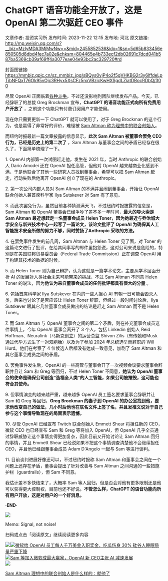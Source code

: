 # ChatGPT 语音功能全开放了，这是 OpenAI 第二次驱赶 CEO 事件

文章作者: 投资实习所
发布时间: 2023-11-22 12:15
发布地: 河北
原文链接: http://mp.weixin.qq.com/s?__biz=MzIyMDA3MjMwNw==&mid=2455852536&idx=1&sn=5d65b833456e850505d8dbd4fec7a02e&chksm=804465e4b733ecf2db02691c7dcd041b587ba5369cb39af69ff4a3077eae04e93bc2ac329720#rd

封面图链接: https://mmbiz.qpic.cn/sz_mmbiz_jpg/sBQys0vjP4o2f5gVHKBG2r3y6lffdeLpTibNFQxT76Ok95vOjc3RHyx5XsCFz5nxVBzicKwHXSgdLZiatDBocRDbQ/300

尽管 OpenAI
正面临着[各种斗争](http://mp.weixin.qq.com/s?__biz=MzIyMDA3MjMwNw==&mid=2455852525&idx=1&sn=12aaee870384a004929abdad512df980&chksm=804465f1b733ece7b651568772bec42c4f39659daa17afda73a8399918231fb79f13f364fb69&scene=21#wechat_redirect)，不过还没影响到团队继续发布产品。今天，已经辞职了的总裁
Greg Brockman 宣布，**ChatGPT 的语音功能正式向所有免费用户开放了** ，之前这个功能只有付费订阅用户才能使用。

现在你只需要更新一下 ChatGPT 就可以使用了，对于 Greg Brockman 的这个行为，也是赢得了非常好的评价，难怪被 [Sam Altman
称为理想中的联合创始人](http://mp.weixin.qq.com/s?__biz=MzIyMDA3MjMwNw==&mid=2455852498&idx=1&sn=c40e40328b96b02d2d91fd6947fc4b33&chksm=804465ceb733ecd85dfec6a88d0a008b9c083a71e738f9e9e0d4f7a30fc7c3b8e282fe13a609&scene=21#wechat_redirect)。

而纽约时报最新一篇文章披露的信息显示，**此次 Sam Altman 被董事会罢免 CEO 行为，已经是历史上的第二次了** ，Sam Altman
与董事会之间的矛盾已经存在很久了，下面简单梳理了一下。

1\. OpenAI 内部第一次试图赶走他，发生在 2021 年，当时 Anthropic 的联合创始人 Dario Amodei 还在 OpenAI
担任高管，但他对 OpenAI 越来越商业化感到不满，于是他联合了其他一些研究人员找到董事会，希望可以把 Sam Altman 赶走，行动失败后他离开
OpenAI 创立了现在的 Anthropic。

2\. 第一次公司内部人员对 Sam Altman 的不满并且闹到董事会，开始让 OpenAI 联合创始人兼首席科学家 Ilya Sutskever 对
Sam 有了意见。

3\. 而此次罢免行为，虽然目前各种猜测满天飞，不过纽约时报披露的信息是，Sam Altman 和 OpenAI
董事会已经争吵了差不多一年时间，**最大的导火索是 Sam Altman 最近想赶走一名董事会成员 Helen
Toner，因为她最近与乔治城大学安全与新兴技术中心一起写了一篇论文，该论文批评了 OpenAI
为确保其人工智能技术安全所做的努力不够，同时赞扬了Anthropic 采取的方法。**

4\. 在罢免事件发生的前几周，Sam Altman 与 Helen Toner 见了面，对 Toner
的这篇论文进行了批评，在给其同事写的邮件里抱怨说，这对公司来说是危险的，特别是在美国联邦贸易委员会（Federal Trade
Commission）正在调查 OpenAI 用于构建其技术的数据的时候。

5\. 而 Helen Toner 则为自己辩护，认为这就是一篇学术论文，主要从学术层面分析 AI 的发展对人类社会未来可能带来的挑战，不过 Sam
Altman 不同意 Helen Toner 的说法，因为**他认为来自董事会成员的任何批评都具有很大的分量** 。

6\. 包括首席科学家 Ilya Sutskever 在内的一些人担心 AI 有朝一日可能会毁灭人类，后来也讨论了是否应该让 Helen Toner
辞职，但经过一段时间讨论后，Ilya Sutskever 跟其它几位董事会成员做出的结论是赶走 Sam Altman 而不是 Helen Toner。

7\. 而 Sam Altman 与 OpenAI 董事会之间的第二个矛盾，则在补充董事会成员这件事情上，今年 OpenAI 董事会离开了 3 个人，包括
Linkedin 创始人 Reid Hoffman、Neuralink（马斯克创立）的运营总监 Shivon Zilis（有传她和Musk
通过代孕方式生了一对双胞胎）以及为了参加 2024 年总统选举而辞职的 Will Hurd。他们在考察了 4 位候选人后都没有达成一致意见，加剧了 Sam
Altman 和其它董事会成员之间的矛盾。

8\. 罢免事件发生后，OpenAI 的一些高管与董事会开了一次视频会议要求董事会辞职并且让 Sam 和 Greg 等回归，不过 Helen Toner
不同意，**她认为 OpenAI 董事会的使命是确保公司创造“造福全人类”的人工智能，如果公司被摧毁，这可能也符合其使命。**

9\. 但事情演变的越来越严重，越来越多 OpenAI 员工签名要求董事会辞职并让 Sam 和 Greg 等回归，**Greg Brockman 的妻子到
OpenAI 的办公室找到他，要求他改变自己的做法，几小时后他也在联名文件上签了名，并且发推文说对于自己参与这个事情导致现在的局面表示遗憾。**

10\. 尽管 OpenAI 已经宣布 Twitch 联合创始人 Emmett Shear 将担任新的 CEO，微软 CEO 也已经宣布 Sam 和
Greg 等将加入 OpenAI，但 OpenAI 几乎全员通过辞职威胁让这个事情变得更加复杂，因此目前又开始讨论让 Sam Altman 回归的事情，并且
Emmett Shear 已经说如果不把这个事情调查清楚他不会继续担任 CEO，并且他已经跟董事会成员 Adam D'Angelo 一起与 Sam
等进行谈判。

11\. 目前谈判进展好像还可以，不过纽约时报称 Sam Altman 和董事会之间在一个问题上还存在矛盾，董事会提出了针对改善与 Sam Altman
之间沟通的一些措施护栏（guardrails），但 Sam 不同意。

我估计差不多快结束了，大概率 Sam 等人回归，但是否会对他有更多限制还是他可以获得更大控制权，目前也还不好说。**不管怎么样，ChatGPT
的语音功能向所有用户开放，这是对用户的一个好消息。**

**·END·**

![](https://mmbiz.qpic.cn/sz_mmbiz_png/sBQys0vjP4o2f5gVHKBG2r3y6lffdeLpTrNZiaz2qZkgPExq8k8BBogkibUC4iapUFe2W5iaV4ic9W0FicaxnbZPLmtg/640?wx_fmt=png&from=appmsg)  

Memo: Signal, not noise!

扫码或点击「阅读原文」继续阅读更多内容

![](https://mmbiz.qpic.cn/mmbiz_png/mrJibAziaMQhQGoNHniac6wGOyRe172dlS0HCYicyjiaCTtly2pULIz6YPNsXeRjoQFSuDYezsia4ibhbAc1X3GKtVRyw/640?wx_fmt=png&wxfrom=5&wx_lazy=1&wx_co=1)[![](https://mmbiz.qpic.cn/sz_mmbiz_jpg/sBQys0vjP4riaDmNRFF0bOymewA5f9WqtQ8R46rWmsEm5SPqRwtMBPBRz5NzVyVCqdYub8rm5Hv6ibvEqicy3sxdw/640?wx_fmt=jpeg)微软给
OpenAI 员工每人千万美金入职奖金，吃瓜伤身 30%
硅谷人睡眠质量严重下降](https://mp.weixin.qq.com/s?__biz=MzIyMDA3MjMwNw==&mid=2455852525&idx=1&sn=12aaee870384a004929abdad512df980&chksm=804465f1b733ece7b651568772bec42c4f39659daa17afda73a8399918231fb79f13f364fb69&scene=21#wechat_redirect)  
[![](https://mmbiz.qpic.cn/sz_mmbiz_jpg/sBQys0vjP4pRIgQK2ThvpZr71Az9uTLEEJuvsTH5WoxXMZ8CVfOR1GGzV7LbdR5RMxuRgjby7piaIWCbMD2Rr0Q/640?wx_fmt=jpeg)Sam
等加入微软成最大赢家，OpenAI 新 CEO主张 AI
减速发展](https://mp.weixin.qq.com/s?__biz=MzIyMDA3MjMwNw==&mid=2455852511&idx=1&sn=d406808f38308a0bc5024e3704665717&chksm=804465c3b733ecd57a7aef2f0ce4d9dcada50878ed234fe1b6487d4a3dc8bd63eb6e2d88e30e&scene=21#wechat_redirect)  
[![](https://mmbiz.qpic.cn/sz_mmbiz_jpg/sBQys0vjP4qheq4VjWibOib5X0TiafwYDWB5QicD7xNrnPgjUB0dXnNlp7icP9yWVU4omUjc4v0eorbvDvIvaMtqnGg/640?wx_fmt=jpeg)](https://mp.weixin.qq.com/s?__biz=MzIyMDA3MjMwNw==&mid=2455852498&idx=1&sn=c40e40328b96b02d2d91fd6947fc4b33&chksm=804465ceb733ecd85dfec6a88d0a008b9c083a71e738f9e9e0d4f7a30fc7c3b8e282fe13a609&scene=21#wechat_redirect)

[Sam Altman
理想中的联合创始人是什么样的：就他了](https://mp.weixin.qq.com/s?__biz=MzIyMDA3MjMwNw==&mid=2455852498&idx=1&sn=c40e40328b96b02d2d91fd6947fc4b33&chksm=804465ceb733ecd85dfec6a88d0a008b9c083a71e738f9e9e0d4f7a30fc7c3b8e282fe13a609&scene=21#wechat_redirect)

